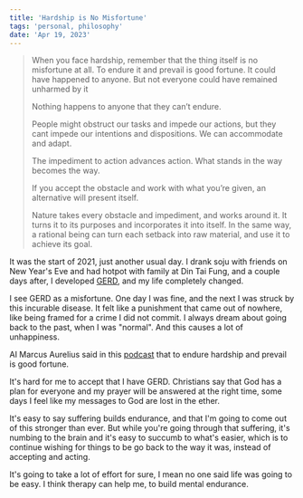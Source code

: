 ```yaml
---
title: 'Hardship is No Misfortune'
tags: 'personal, philosophy'
date: 'Apr 19, 2023'
---
```


> When you face hardship, remember that the thing itself is no misfortune at all. To endure it and prevail is good fortune. It could have happened to anyone. But not everyone could have remained unharmed by it
>
> Nothing happens to anyone that they can’t endure.
>
> People might obstruct our tasks and impede our actions, but they cant impede our intentions and dispositions. We can accommodate and adapt.
>
> The impediment to action advances action. What stands in the way becomes the way.
>
> If you accept the obstacle and work with what you’re given, an alternative will present itself.
>
> Nature takes every obstacle and impediment, and works around it. It turns it to its purposes and incorporates it into itself. In the same way, a rational being can turn each setback into raw material, and use it to achieve its goal.

It was the start of 2021, just another usual day. I drank soju with friends on New Year's Eve and had hotpot with family at Din Tai Fung, and a couple days after, I developed [GERD](https://en.wikipedia.org/wiki/Gastroesophageal_reflux_disease?useskin=vector), and my life completely changed.

I see GERD as a misfortune. One day I was fine, and the next I was struck by this incurable disease. It felt like a punishment that came out of nowhere, like being framed for a crime I did not commit. I always dream about going back to the past, when I was "normal". And this causes a lot of unhappiness.

AI Marcus Aurelius said in this [podcast](https://dkbshow.substack.com/p/marcus-aurelius-podcast-interview) that to endure hardship and prevail is good fortune.

It's hard for me to accept that I have GERD. Christians say that God has a plan for everyone and my prayer will be answered at the right time, some days I feel like my messages to God are lost in the ether.

It's easy to say suffering builds endurance, and that I'm going to come out of this stronger than ever. But while you're going through that suffering, it's numbing to the brain and it's easy to succumb to what's easier, which is to continue wishing for things to be go back to the way it was, instead of accepting and acting.

It's going to take a lot of effort for sure, I mean no one said life was going to be easy. I think therapy can help me, to build mental endurance.
